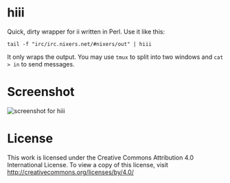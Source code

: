 hiii
====

Quick, dirty wrapper for ii written in Perl. Use it like this:

    tail -f "irc/irc.nixers.net/#nixers/out" | hiii

It only wraps the output. You may use `tmux` to split into two windows and `cat > in` to send messages.

Screenshot
==========

![screenshot for hiii](http://bugsofberk.net/assets/ii-new.png)

License
=======

This work is licensed under the Creative Commons Attribution 4.0 International License. To view a copy of this license, visit http://creativecommons.org/licenses/by/4.0/
